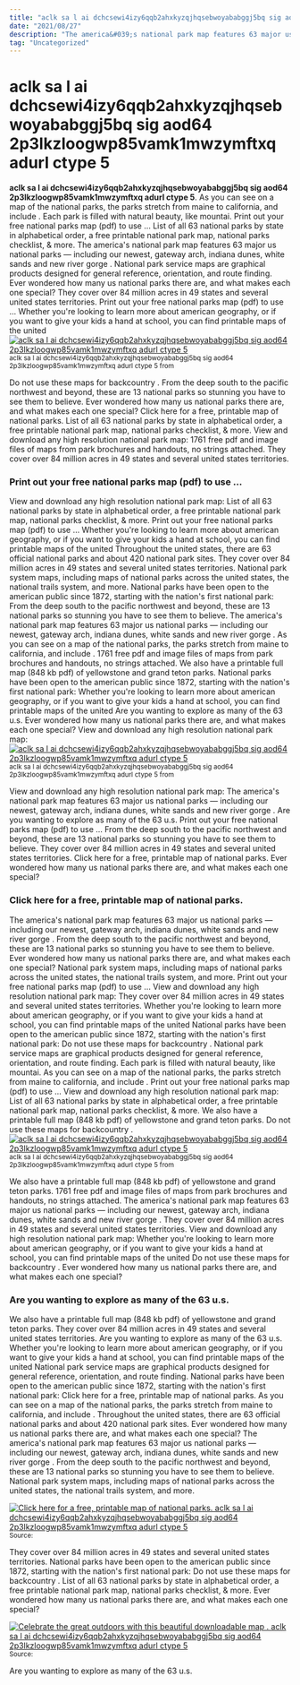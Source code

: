 ```yaml
---
title: "aclk sa l ai dchcsewi4izy6qqb2ahxkyzqjhqsebwoyababggj5bq sig aod64 2p3lkzloogwp85vamk1mwzymftxq adurl ctype 5"
date: "2021/08/27"
description: "The america&#039;s national park map features 63 major us national parks — including our newest, gateway arch, indiana dunes, white sands and new river gorge ."
tag: "Uncategorized"
---
```


# aclk sa l ai dchcsewi4izy6qqb2ahxkyzqjhqsebwoyababggj5bq sig aod64 2p3lkzloogwp85vamk1mwzymftxq adurl ctype 5
**aclk sa l ai dchcsewi4izy6qqb2ahxkyzqjhqsebwoyababggj5bq sig aod64 2p3lkzloogwp85vamk1mwzymftxq adurl ctype 5**. As you can see on a map of the national parks, the parks stretch from maine to california, and include . Each park is filled with natural beauty, like mountai. Print out your free national parks map (pdf) to use … List of all 63 national parks by state in alphabetical order, a free printable national park map, national parks checklist, &amp; more. The america&#039;s national park map features 63 major us national parks — including our newest, gateway arch, indiana dunes, white sands and new river gorge .
National park service maps are graphical products designed for general reference, orientation, and route finding. Ever wondered how many us national parks there are, and what makes each one special? They cover over 84 million acres in 49 states and several united states territories. Print out your free national parks map (pdf) to use … Whether you&#039;re looking to learn more about american geography, or if you want to give your kids a hand at school, you can find printable maps of the united
[![aclk sa l ai dchcsewi4izy6qqb2ahxkyzqjhqsebwoyababggj5bq sig aod64 2p3lkzloogwp85vamk1mwzymftxq adurl ctype 5](105973431197375602_zazzle_print "aclk sa l ai dchcsewi4izy6qqb2ahxkyzqjhqsebwoyababggj5bq sig aod64 2p3lkzloogwp85vamk1mwzymftxq adurl ctype 5")](105973431197375602_zazzle_print)
<small>aclk sa l ai dchcsewi4izy6qqb2ahxkyzqjhqsebwoyababggj5bq sig aod64 2p3lkzloogwp85vamk1mwzymftxq adurl ctype 5 from </small>

Do not use these maps for backcountry . From the deep south to the pacific northwest and beyond, these are 13 national parks so stunning you have to see them to believe. Ever wondered how many us national parks there are, and what makes each one special? Click here for a free, printable map of national parks. List of all 63 national parks by state in alphabetical order, a free printable national park map, national parks checklist, &amp; more. View and download any high resolution national park map: 1761 free pdf and image files of maps from park brochures and handouts, no strings attached. They cover over 84 million acres in 49 states and several united states territories.

### Print out your free national parks map (pdf) to use …
View and download any high resolution national park map: List of all 63 national parks by state in alphabetical order, a free printable national park map, national parks checklist, &amp; more. Print out your free national parks map (pdf) to use … Whether you&#039;re looking to learn more about american geography, or if you want to give your kids a hand at school, you can find printable maps of the united Throughout the united states, there are 63 official national parks and about 420 national park sites. They cover over 84 million acres in 49 states and several united states territories. National park system maps, including maps of national parks across the united states, the national trails system, and more. National parks have been open to the american public since 1872, starting with the nation&#039;s first national park: From the deep south to the pacific northwest and beyond, these are 13 national parks so stunning you have to see them to believe. The america&#039;s national park map features 63 major us national parks — including our newest, gateway arch, indiana dunes, white sands and new river gorge . As you can see on a map of the national parks, the parks stretch from maine to california, and include . 1761 free pdf and image files of maps from park brochures and handouts, no strings attached. We also have a printable full map (848 kb pdf) of yellowstone and grand teton parks.
National parks have been open to the american public since 1872, starting with the nation&#039;s first national park: Whether you&#039;re looking to learn more about american geography, or if you want to give your kids a hand at school, you can find printable maps of the united Are you wanting to explore as many of the 63 u.s. Ever wondered how many us national parks there are, and what makes each one special? View and download any high resolution national park map:
[![aclk sa l ai dchcsewi4izy6qqb2ahxkyzqjhqsebwoyababggj5bq sig aod64 2p3lkzloogwp85vamk1mwzymftxq adurl ctype 5](105973431197375602_zazzle_print "aclk sa l ai dchcsewi4izy6qqb2ahxkyzqjhqsebwoyababggj5bq sig aod64 2p3lkzloogwp85vamk1mwzymftxq adurl ctype 5")](105973431197375602_zazzle_print)
<small>aclk sa l ai dchcsewi4izy6qqb2ahxkyzqjhqsebwoyababggj5bq sig aod64 2p3lkzloogwp85vamk1mwzymftxq adurl ctype 5 from </small>

View and download any high resolution national park map: The america&#039;s national park map features 63 major us national parks — including our newest, gateway arch, indiana dunes, white sands and new river gorge . Are you wanting to explore as many of the 63 u.s. Print out your free national parks map (pdf) to use … From the deep south to the pacific northwest and beyond, these are 13 national parks so stunning you have to see them to believe. They cover over 84 million acres in 49 states and several united states territories. Click here for a free, printable map of national parks. Ever wondered how many us national parks there are, and what makes each one special?

### Click here for a free, printable map of national parks.
The america&#039;s national park map features 63 major us national parks — including our newest, gateway arch, indiana dunes, white sands and new river gorge . From the deep south to the pacific northwest and beyond, these are 13 national parks so stunning you have to see them to believe. Ever wondered how many us national parks there are, and what makes each one special? National park system maps, including maps of national parks across the united states, the national trails system, and more. Print out your free national parks map (pdf) to use … View and download any high resolution national park map: They cover over 84 million acres in 49 states and several united states territories. Whether you&#039;re looking to learn more about american geography, or if you want to give your kids a hand at school, you can find printable maps of the united National parks have been open to the american public since 1872, starting with the nation&#039;s first national park: Do not use these maps for backcountry . National park service maps are graphical products designed for general reference, orientation, and route finding. Each park is filled with natural beauty, like mountai. As you can see on a map of the national parks, the parks stretch from maine to california, and include .
Print out your free national parks map (pdf) to use … View and download any high resolution national park map: List of all 63 national parks by state in alphabetical order, a free printable national park map, national parks checklist, &amp; more. We also have a printable full map (848 kb pdf) of yellowstone and grand teton parks. Do not use these maps for backcountry .
[![aclk sa l ai dchcsewi4izy6qqb2ahxkyzqjhqsebwoyababggj5bq sig aod64 2p3lkzloogwp85vamk1mwzymftxq adurl ctype 5](105973431197375602_zazzle_print "aclk sa l ai dchcsewi4izy6qqb2ahxkyzqjhqsebwoyababggj5bq sig aod64 2p3lkzloogwp85vamk1mwzymftxq adurl ctype 5")](105973431197375602_zazzle_print)
<small>aclk sa l ai dchcsewi4izy6qqb2ahxkyzqjhqsebwoyababggj5bq sig aod64 2p3lkzloogwp85vamk1mwzymftxq adurl ctype 5 from </small>

We also have a printable full map (848 kb pdf) of yellowstone and grand teton parks. 1761 free pdf and image files of maps from park brochures and handouts, no strings attached. The america&#039;s national park map features 63 major us national parks — including our newest, gateway arch, indiana dunes, white sands and new river gorge . They cover over 84 million acres in 49 states and several united states territories. View and download any high resolution national park map: Whether you&#039;re looking to learn more about american geography, or if you want to give your kids a hand at school, you can find printable maps of the united Do not use these maps for backcountry . Ever wondered how many us national parks there are, and what makes each one special?

### Are you wanting to explore as many of the 63 u.s.
We also have a printable full map (848 kb pdf) of yellowstone and grand teton parks. They cover over 84 million acres in 49 states and several united states territories. Are you wanting to explore as many of the 63 u.s. Whether you&#039;re looking to learn more about american geography, or if you want to give your kids a hand at school, you can find printable maps of the united National park service maps are graphical products designed for general reference, orientation, and route finding. National parks have been open to the american public since 1872, starting with the nation&#039;s first national park: Click here for a free, printable map of national parks. As you can see on a map of the national parks, the parks stretch from maine to california, and include . Throughout the united states, there are 63 official national parks and about 420 national park sites. Ever wondered how many us national parks there are, and what makes each one special? The america&#039;s national park map features 63 major us national parks — including our newest, gateway arch, indiana dunes, white sands and new river gorge . From the deep south to the pacific northwest and beyond, these are 13 national parks so stunning you have to see them to believe. National park system maps, including maps of national parks across the united states, the national trails system, and more.


[![Click here for a free, printable map of national parks. aclk sa l ai dchcsewi4izy6qqb2ahxkyzqjhqsebwoyababggj5bq sig aod64 2p3lkzloogwp85vamk1mwzymftxq adurl ctype 5](https://encrypted-tbn0.gstatic.com/images?q=tbn:ANd9GcRsvB7Gjdc3Cv0EE0q1t2BJSbowAr5D_FIdyZQ5CdlSXkelq_1iQKQUN8adMJk5EAyyqiWWDbA&amp;usqp=CAc "aclk sa l ai dchcsewi4izy6qqb2ahxkyzqjhqsebwoyababggj5bq sig aod64 2p3lkzloogwp85vamk1mwzymftxq adurl ctype 5")](105973431197375602_zazzle_print)
<small>Source: </small>

They cover over 84 million acres in 49 states and several united states territories. National parks have been open to the american public since 1872, starting with the nation&#039;s first national park: Do not use these maps for backcountry . List of all 63 national parks by state in alphabetical order, a free printable national park map, national parks checklist, &amp; more. Ever wondered how many us national parks there are, and what makes each one special?

[![Celebrate the great outdoors with this beautiful downloadable map . aclk sa l ai dchcsewi4izy6qqb2ahxkyzqjhqsebwoyababggj5bq sig aod64 2p3lkzloogwp85vamk1mwzymftxq adurl ctype 5](https://encrypted-tbn0.gstatic.com/images?q=tbn:ANd9GcRsvB7Gjdc3Cv0EE0q1t2BJSbowAr5D_FIdyZQ5CdlSXkelq_1iQKQUN8adMJk5EAyyqiWWDbA&amp;usqp=CAc "aclk sa l ai dchcsewi4izy6qqb2ahxkyzqjhqsebwoyababggj5bq sig aod64 2p3lkzloogwp85vamk1mwzymftxq adurl ctype 5")](105973431197375602_zazzle_print)
<small>Source: </small>

Are you wanting to explore as many of the 63 u.s.
